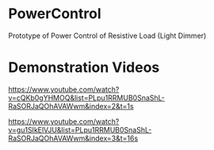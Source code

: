 # PowerControl
Prototype of Power Control of Resistive Load (Light Dimmer)




# Demonstration Videos

https://www.youtube.com/watch?v=cQKb0gYHMOQ&list=PLpu1RRMUB0SnaShL-RaSORJaQOhAVAWwm&index=2&t=1s

https://www.youtube.com/watch?v=gu1SIkElVJU&list=PLpu1RRMUB0SnaShL-RaSORJaQOhAVAWwm&index=3&t=16s

